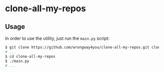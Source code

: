 clone-all-my-repos
==================

## Usage

In order to use the utility, just run the `main.py` script:

```bash
$ git clone https://github.com/wrongway4you/clone-all-my-repos.git clone-all-my-repos
# ...
$ cd clone-all-my-repos
$ ./main.py
# ...
```
